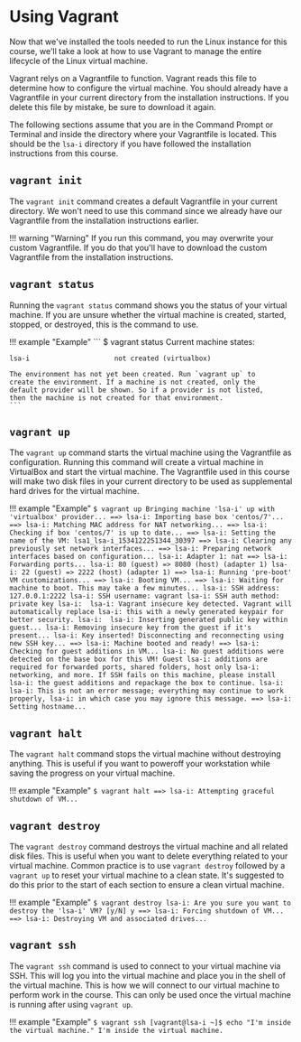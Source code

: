 # Using Vagrant

Now that we've installed the tools needed to run the Linux instance for this course, we'll take a look at how to use Vagrant to manage the entire lifecycle of the Linux virtual machine.

Vagrant relys on a Vagrantfile to function. Vagrant reads this file to determine how to configure the virtual machine. You should already have a Vagrantfile in your current directory from the installation instructions. If you delete this file by mistake, be sure to download it again.

The following sections assume that you are in the Command Prompt or Terminal and inside the directory where your Vagrantfile is located. This should be the `lsa-i` directory if you have followed the installation instructions from this course.

## `vagrant init`

The `vagrant init` command creates a default Vagrantfile in your current directory. We won't need to use this command since we already have our Vagrantfile from the installation instructions earlier.

!!! warning "Warning"
    If you run this command, you may overwrite your custom Vagrantfile. If you do that you'll have to download the custom Vagrantfile from the installation instructions.

## `vagrant status`

Running the `vagrant status` command shows you the status of your virtual machine. If you are unsure whether the virtual machine is created, started, stopped, or destroyed, this is the command to use.

!!! example "Example"
    ```
    $ vagrant status
    Current machine states:

    lsa-i                     not created (virtualbox)

    The environment has not yet been created. Run `vagrant up` to
    create the environment. If a machine is not created, only the
    default provider will be shown. So if a provider is not listed,
    then the machine is not created for that environment.
    ```

## `vagrant up`

The `vagrant up` command starts the virtual machine using the Vagrantfile as configuration. Running this command will create a virtual machine in VirtualBox and start the virtual machine. The Vagrantfile used in this course will make two disk files in your current directory to be used as supplemental hard drives for the virtual machine.

!!! example "Example"
    ```
    $ vagrant up
    Bringing machine 'lsa-i' up with 'virtualbox' provider...
    ==> lsa-i: Importing base box 'centos/7'...
    ==> lsa-i: Matching MAC address for NAT networking...
    ==> lsa-i: Checking if box 'centos/7' is up to date...
    ==> lsa-i: Setting the name of the VM: lsa1_lsa-i_1534122251344_30397
    ==> lsa-i: Clearing any previously set network interfaces...
    ==> lsa-i: Preparing network interfaces based on configuration...
        lsa-i: Adapter 1: nat
    ==> lsa-i: Forwarding ports...
        lsa-i: 80 (guest) => 8080 (host) (adapter 1)
        lsa-i: 22 (guest) => 2222 (host) (adapter 1)
    ==> lsa-i: Running 'pre-boot' VM customizations...
    ==> lsa-i: Booting VM...
    ==> lsa-i: Waiting for machine to boot. This may take a few minutes...
        lsa-i: SSH address: 127.0.0.1:2222
        lsa-i: SSH username: vagrant
        lsa-i: SSH auth method: private key
        lsa-i: 
        lsa-i: Vagrant insecure key detected. Vagrant will automatically replace
        lsa-i: this with a newly generated keypair for better security.
        lsa-i: 
        lsa-i: Inserting generated public key within guest...
        lsa-i: Removing insecure key from the guest if it's present...
        lsa-i: Key inserted! Disconnecting and reconnecting using new SSH key...
    ==> lsa-i: Machine booted and ready!
    ==> lsa-i: Checking for guest additions in VM...
        lsa-i: No guest additions were detected on the base box for this VM! Guest
        lsa-i: additions are required for forwarded ports, shared folders, host only
        lsa-i: networking, and more. If SSH fails on this machine, please install
        lsa-i: the guest additions and repackage the box to continue.
        lsa-i: 
        lsa-i: This is not an error message; everything may continue to work properly,
        lsa-i: in which case you may ignore this message.
    ==> lsa-i: Setting hostname...
    ```

## `vagrant halt`

The `vagrant halt` command stops the virtual machine without destroying anything. This is useful if you want to poweroff your workstation while saving the progress on your virtual machine. 

!!! example "Example"
    ```
    $ vagrant halt
    ==> lsa-i: Attempting graceful shutdown of VM...
    ```

## `vagrant destroy`

The `vagrant destroy` command destroys the virtual machine and all related disk files. This is useful when you want to delete everything related to your virtual machine. Common practice is to use `vagrant destroy` followed by a `vagrant up` to reset your virtual machine to a clean state. It's suggested to do this prior to the start of each section to ensure a clean virtual machine.

!!! example "Example"
    ```
    $ vagrant destroy
        lsa-i: Are you sure you want to destroy the 'lsa-i' VM? [y/N] y
    ==> lsa-i: Forcing shutdown of VM...
    ==> lsa-i: Destroying VM and associated drives...
    ```

## `vagrant ssh`

The `vagrant ssh` command is used to connect to your virtual machine via SSH. This will log you into the virtual machine and place you in the shell of the virtual machine. This is how we will connect to our virtual machine to perform work in the course. This can only be used once the virtual machine is running after using `vagrant up`.

!!! example "Example"
    ```
    $ vagrant ssh
    [vagrant@lsa-i ~]$ echo "I'm inside the virtual machine."
    I'm inside the virtual machine.
    ```
